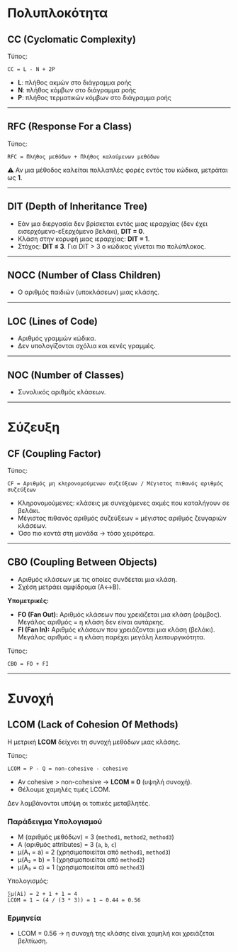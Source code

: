 # Πολυπλοκότητα

## CC (Cyclomatic Complexity)
Τύπος:
```
CC = L - N + 2P
```
- **L**: πλήθος ακμών στο διάγραμμα ροής
- **N**: πλήθος κόμβων στο διάγραμμα ροής
- **P**: πλήθος τερματικών κόμβων στο διάγραμμα ροής

---

## RFC (Response For a Class)
Τύπος:
```
RFC = Πλήθος μεθόδων + Πλήθος καλούμενων μεθόδων
```
⚠️ Αν μια μέθοδος καλείται πολλαπλές φορές εντός του κώδικα, μετράται ως **1**.

---

## DIT (Depth of Inheritance Tree)
- Εάν μια διεργασία δεν βρίσκεται εντός μιας ιεραρχίας (δεν έχει εισερχόμενο-εξερχόμενο βελάκι), **DIT = 0**.
- Κλάση στην κορυφή μιας ιεραρχίας: **DIT = 1**.
- Στόχος: **DIT ≤ 3**. Για DIT > 3 ο κώδικας γίνεται πιο πολύπλοκος.

---

## NOCC (Number of Class Children)
- Ο αριθμός παιδιών (υποκλάσεων) μιας κλάσης.

---

## LOC (Lines of Code)
- Αριθμός γραμμών κώδικα.
- Δεν υπολογίζονται σχόλια και κενές γραμμές.

---

## NOC (Number of Classes)
- Συνολικός αριθμός κλάσεων.

---

# Σύζευξη

## CF (Coupling Factor)
Τύπος:
```
CF = Αριθμός μη κληρονομούμενων συζεύξεων / Μέγιστος πιθανός αριθμός συζεύξεων
```
- Κληρονομούμενες: κλάσεις με συνεχόμενες ακμές που καταλήγουν σε βελάκι.
- Μέγιστος πιθανός αριθμός συζεύξεων = μέγιστος αριθμός ζευγαριών κλάσεων.
- Όσο πιο κοντά στη μονάδα → τόσο χειρότερα.

---

## CBO (Coupling Between Objects)
- Αριθμός κλάσεων με τις οποίες συνδέεται μια κλάση.
- Σχέση μετράει αμφίδρομα (Α↔Β).

**Υπομετρικές:**
- **FO (Fan Out):** Αριθμός κλάσεων που χρειάζεται μια κλάση (ρόμβος). Μεγάλος αριθμός = η κλάση δεν είναι αυτάρκης.
- **FI (Fan In):** Αριθμός κλάσεων που χρειάζονται μια κλάση (βελάκι). Μεγάλος αριθμός = η κλάση παρέχει μεγάλη λειτουργικότητα.

Τύπος:
```
CBO = FO + FI
```

---

# Συνοχή

## LCOM (Lack of Cohesion Of Methods)
Η μετρική **LCOM** δείχνει τη συνοχή μεθόδων μιας κλάσης.

Τύπος:
```
LCOM = P - Q = non-cohesive - cohesive
```
- Αν cohesive > non-cohesive → **LCOM = 0** (υψηλή συνοχή).
- Θέλουμε χαμηλές τιμές LCOM.

Δεν λαμβάνονται υπόψη οι τοπικές μεταβλητές.

### Παράδειγμα Υπολογισμού
- M (αριθμός μεθόδων) = 3 (`method1`, `method2`, `method3`)
- A (αριθμός attributes) = 3 (`a`, `b`, `c`)
- μ(A₁ = a) = 2 (χρησιμοποιείται από `method1`, `method3`)
- μ(A₂ = b) = 1 (χρησιμοποιείται από `method2`)
- μ(A₃ = c) = 1 (χρησιμοποιείται από `method3`)

Υπολογισμός:
```
∑μ(Ai​) = 2 + 1 + 1 = 4
LCOM = 1 − (4 / (3 * 3)) = 1 − 0.44 = 0.56
```

### Ερμηνεία
- LCOM = 0.56 → η συνοχή της κλάσης είναι χαμηλή και χρειάζεται βελτίωση.
